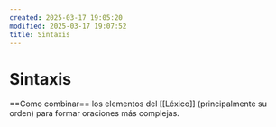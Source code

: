 ```yaml
---
created: 2025-03-17 19:05:20
modified: 2025-03-17 19:07:52
title: Sintaxis
---
```


# Sintaxis

==Como combinar== los elementos del [[Léxico]] (principalmente su orden) para formar oraciones más complejas.
